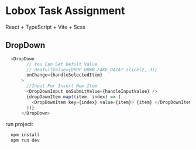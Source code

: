 # Lobox Task Assignment
React + TypeScript + Vite + Scss



## DropDown

```js
  <DropDown
        // You Can Set Defult Value
        // deafultValue={DROP_DOWN_FAKE_DATA?.slice(2, 3)}
        onChange={handleSelectedItem}
      >
        //Input For Insert New Item
        <DropDownInput onSubmitValue={handleInputValue} />
        {dropDawnItem.map((item, index) => (
          <DropDownItem key={index} value={item}> {item} </DropDownItem>
        ))}
      </DropDown>
```
run project:
```bash
  npm install
  npm run dev
```
